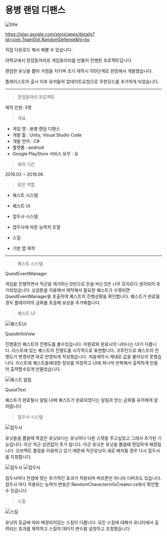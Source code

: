 # 용병 랜덤 디팬스 

![title](./Image/Title.png)

https://play.google.com/store/apps/details?id=com.TeamDot.RandomDefense&hl=ko 

직접 다운로드 해서 해볼 수 있습니다.

대햑교에서 창업동아리로 게임동아리를 만들어 진행한 프로젝트입니다.

랜덤한 유닛을 뽑아 거점을 지키며 초기 제작시 100단계로 한정에서 개발했습니다.

플레이스토어 출시 이후 유저들의 업데이트요청으로 무한모드를 추가하게 되었습니다. 

---

> 창업동아리 프로젝트

제작 인원: 5명

> 개요

- 게임 명 : 용병 랜덤 디펜스
- 개발 툴 : Unity, Visual Studio Code
- 개발 언어 : C#
- 플랫폼 : android
- Google PlayStore 서비스 유무 : 유

> 제작 기간

2019.02 ~ 2019.06

>맡은 역할

- 퀘스트 시스템 

- 퀘스트 UI 

- 접두사 시스템

- 접두사에 따른 능력치 조절

- 스킬 

- 기본 맵 제작

---

> 퀘스트 시스템

QuestEventManager 

게임을 진행하면서 적군을 제거하는것만으로 돈을 버는것은 너무 모자르다 생각되어 추가되었습니다.
싱글톤을 이용해서 제작해서 필요한 퀘스트가 수행되면 QuestEventManager을 호출하여 퀘스트의 진행상황을 확인합니다.
퀘스트가 완료될경우 플레이어의 금화를 호출해 보상을 추가해줍니다.

> 퀘스트 UI

![퀘스트Ui](./Image/퀘스트Ui.png)

QuestInfoView 

진행중인 퀘스트의 진행도를 볼수있습니다. 미완료와 완료시의 나타나는 UI가 다릅니다.
리스트에 있는 퀘스트의 진행도를 시각적으로 표현합니다. 코루틴으로 퀘스트의 진행도가 변경되면 바로 반영되게 작성했습니다.
처음제작시 제대로 값을 불러오지 못했습니다. 리스트에 퀘스트들에대한 정보를 저장하고 UI에 하나씩 반복해서 출력하게 만들어 출력할수있게 만들었습니다.

![퀘스트 알림](./Image/퀘스트알림.png)

QuestText

퀘스트가 완료될시 알림 UI에 퀘스트가 완료되었다는 알림과 얻는 금화를 유저에게 알려줍니다

>접두사 시스템

![접두사](./Image/접두사.png)

유닛들을 뽑을때 똑같은 유닛보다는 유닛마다 다른 스텟을 주고싶었고 그래서 추가된 기능입니다.
아군 적군 상관없이 추가 됩니다. 아군 유닛은 유닛을 뽑을떄 랜덤하게 배정됩니다.
오브젝트 풀링을 이용하고 있기 때문에 적군유닛이 새로 배치될 경우 다시 접두사를 지정합니다. 

![접두사](./Image/접두사설명.png) ![접두사](./Image/접두사설명2.png)

접두사마다 컨셉에 맞는 추가적인 효과가 적용되며 버프뿐만 아니라 디버프도 있습니다.
접두사 마다 적용되는 능력치 변동은 RandomCharacterInfoCreator.cs에서 확인할 수 있습니다.

>스킬 

![스킬](./Image/스킬.png)

유닛의 등급에 따라 배정되어있는 스킬이 다릅니다. 모든 스킬에 대해서 유니티에서 출력되는 효과를 제작하고 스킬의 데미지 변수를 설정하고 조정했습니다

